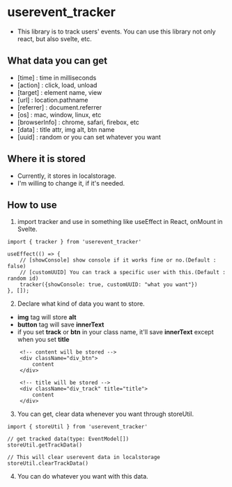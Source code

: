# userevent_tracker
- This library is to track users' events. You can use this library not only react, but also svelte, etc.

## What data you can get
- [time] : time in milliseconds
- [action] : click, load, unload
- [target] : element name, view
- [url] : location.pathname
- [referrer] : document.referrer
- [os] : mac, window, linux, etc
- [browserInfo] : chrome, safari, firebox, etc
- [data] : title attr, img alt, btn name
- [uuid] : random or you can set whatever you want

## Where it is stored
- Currently, it stores in localstorage.
- I'm willing to change it, if it's needed.

## How to use
1. import tracker and use in something like useEffect in React, onMount in Svelte.

```
import { tracker } from 'userevent_tracker'

useEffect(() => {
    // [showConsole] show console if it works fine or no.(Default : false)
    // [customUUID] You can track a specific user with this.(Default : random id)
    tracker({showConsole: true, customUUID: "what you want"})
}, []);
```

2. Declare what kind of data you want to store.
- **img** tag will store **alt**
- **button** tag will save **innerText**
- if you set **track** or **btn** in your class name, it'll save **innerText** except when you set **title**
```
    <!-- content will be stored -->
    <div className="div_btn">
        content
    </div>

    <!-- title will be stored -->
    <div className="div_track" title="title">
        content
    </div>
```

3. You can get, clear data whenever you want through storeUtil.
```
import { storeUtil } from 'userevent_tracker'

// get tracked data(type: EventModel[])
storeUtil.getTrackData()

// This will clear userevent data in localstorage
storeUtil.clearTrackData()
```

4. You can do whatever you want with this data.
